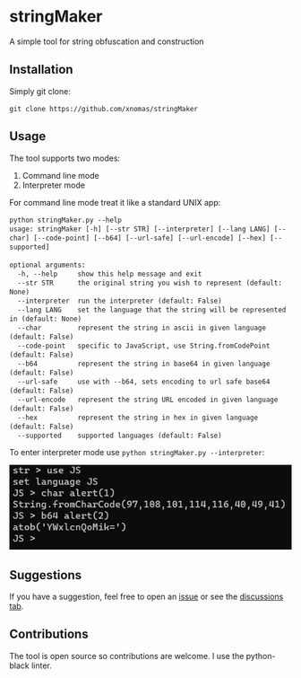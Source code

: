 # stringMaker
 A simple tool for string obfuscation and construction

## Installation

Simply git clone:
```
git clone https://github.com/xnomas/stringMaker
```

## Usage

The tool supports two modes:
1. Command line mode
2. Interpreter mode

For command line mode treat it like a standard UNIX app:
```
python stringMaker.py --help
usage: stringMaker [-h] [--str STR] [--interpreter] [--lang LANG] [--char] [--code-point] [--b64] [--url-safe] [--url-encode] [--hex] [--supported]

optional arguments:
  -h, --help     show this help message and exit
  --str STR      the original string you wish to represent (default: None)
  --interpreter  run the interpreter (default: False)
  --lang LANG    set the language that the string will be represented in (default: None)
  --char         represent the string in ascii in given language (default: False)
  --code-point   specific to JavaScript, use String.fromCodePoint (default: False)
  --b64          represent the string in base64 in given language (default: False)
  --url-safe     use with --b64, sets encoding to url safe base64 (default: False)
  --url-encode   represent the string URL encoded in given language (default: False)
  --hex          represent the string in hex in given language (default: False)
  --supported    supported languages (default: False)
```
To enter interpreter mode use `python stringMaker.py --interpreter`:

![interpreter](https://github.com/xnomas/stringMaker/blob/main/img/interpreter.png)

## Suggestions

If you have a suggestion, feel free to open an [issue](https://github.com/xnomas/stringMaker/issues) or see the [discussions tab](https://github.com/xnomas/stringMaker/discussions).


## Contributions

The tool is open source so contributions are welcome. I use the python-black linter.
